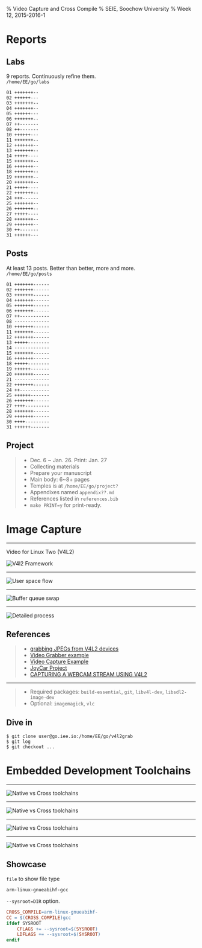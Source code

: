 % Video Capture and Cross Compile
% SEIE, Soochow University
% Week 12, 2015-2016-1

# Reports

## Labs

9 reports. Continuously refine them.\
`/home/EE/go/labs`

```
01 +++++++--
02 ++++++---
03 +++++++--
04 +++++++--
05 ++++++---
06 +++++++--
07 ++-------
08 ++-------
10 ++++++---
11 +++++++--
12 +++++++--
13 +++++++--
14 +++++----
15 +++++++--
16 +++++++--
18 +++++++--
19 +++++++--
20 +++++++--
21 +++++----
22 +++++++--
24 +++------
25 +++++++--
26 +++++++--
27 +++++----
28 +++++++--
29 +++++++--
30 ++-------
31 ++++++---
```

## Posts

At least 13 posts. Better than better, more and more.\
`/home/EE/go/posts`

```
01 +++++++------
02 +++++++------
03 +++++++------
04 +++++++------
05 +++++++------
06 +++++++------
07 ++-----------
08 -------------
10 +++++++------
11 +++++++------
12 +++++++------
13 +++++--------
14 -------------
15 +++++++------
16 +++++++------
18 +++++--------
19 ++++++-------
20 +++++++------
21 -------------
22 +++++++------
24 ++-----------
25 ++++++-------
26 +++++++------
27 ++++---------
28 +++++++------
29 +++++++------
30 ++++---------
31 ++++++-------
```

## Project

> * Dec. 6 \~ Jan. 26. Print: Jan. 27
> * Collecting materials
> * Prepare your manuscript
> * Main body: 6\~8+ pages
> * Temples is at `/home/EE/go/project?`
> * Appendixes named `appendix??.md`
> * References listed in `references.bib`
> * `make PRINT=y` for print-ready.

# Image Capture

---

Video for Linux Two (V4L2)

![V4l2 Framework](res/V4L2.png)

---

![User space flow](res/flows.bmp)

---

![Buffer queue swap](res/bufferq.jpg)

---

![Detailed process](res/flow.jpg)

## References

> * [grabbing JPEGs from V4L2 devices](https://github.com/twam/v4l2grab)
> * [Video Grabber example](http://linuxtv.org/downloads/v4l-dvb-apis/v4l2grab-example.html)
> * [Video Capture Example](http://linuxtv.org/downloads/v4l-dvb-apis/capture-example.html)
> * [JoyCar Project](https://github.com/joeshang/joycar)
> * [CAPTURING A WEBCAM STREAM USING V4L2](http://jwhsmith.net/2014/12/capturing-a-webcam-stream-using-v4l2/)

---

> * Required packages: `build-essential`, `git`, `libv4l-dev`, `libsdl2-image-dev`
> * Optional: `imagemagick`, `vlc`

## Dive in

```
$ git clone user@go.iee.io:/home/EE/go/v4l2grab
$ git log
$ git checkout ...
```

# Embedded Development Toolchains

---

![Native vs Cross toolchains](res/crossbuild.png)

---

![Native vs Cross toolchains](res/toolchain_definintion.jpg)

---

![Native vs Cross toolchains](res/cross_compile.png)

---

![Native vs Cross toolchains](res/cross-gcc-sandwich.png)

## Showcase

`file` to show file type

`arm-linux-gnueabihf-gcc`

`--sysroot=DIR` option.

```makefile
CROSS_COMPILE=arm-linux-gnueabihf-
CC = $(CROSS_COMPILE)gcc
ifdef SYSROOT
    CFLAGS += --sysroot=$(SYSROOT)
    LDFLAGS += --sysroot=$(SYSROOT)
endif
```
